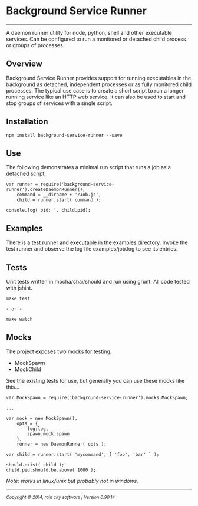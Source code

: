 # Background Service Runner
- - -

A daemon runner utility for node, python, shell and other executable services.  Can be configured to run a monitored or detached child process or groups of processes.

## Overview

Background Service Runner provides support for running executables in the background as detached, independent processes or as fully monitored child processes.  The typical use case is to create a short script to run a longer running service like an HTTP web service.  It can also be used to start and stop groups of services with a single script.

## Installation

	npm install background-service-runner --save

## Use

The following demonstrates a minimal run script that runs a job as a detached script.

    var runner = require('background-service-runner').createDaemonRunner(),
        command = __dirname + '/Job.js',
        child = runner.start( command );
        
    console.log('pid: ', child.pid);

## Examples

There is a test runner and executable in the examples directory.  Invoke the test runner and observe the log file examples/job.log to see its entries.

## Tests

Unit tests written in mocha/chai/should and run using grunt.  All code tested with jshint.  

	make test
	
	- or -
	
	make watch
	
## Mocks

The project exposes two mocks for testing.

* MockSpawn
* MockChild

See the existing tests for use, but generally you can use these mocks like this...

	var MockSpawn = require('background-service-runner').mocks.MockSpawn;
	
	...
	
	var mock = new MockSpawn(),
		opts = {
			log:log,
			spawn:mock.spawn
		},
		runner = new DaemonRunner( opts );
		
	var child = runner.start( 'mycommand', [ 'foo', 'bar' ] );
	
	should.exist( child );
	child.pid.should.be.above( 1000 );
	
	


_Note: works in linux/unix but probably not in windows._

- - -
<p><small><em>Copyright © 2014, rain city software | Version 0.90.14</em></small></p>
